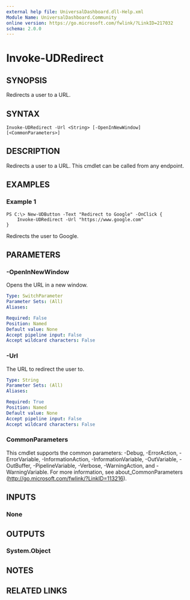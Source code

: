 ```yaml
---
external help file: UniversalDashboard.dll-Help.xml
Module Name: UniversalDashboard.Community
online version: https://go.microsoft.com/fwlink/?LinkID=217032
schema: 2.0.0
---
```


# Invoke-UDRedirect

## SYNOPSIS
Redirects a user to a URL. 

## SYNTAX

```
Invoke-UDRedirect -Url <String> [-OpenInNewWindow] [<CommonParameters>]
```

## DESCRIPTION
Redirects a user to a URL. This cmdlet can be called from any endpoint.

## EXAMPLES

### Example 1
```
PS C:\> New-UDButton -Text "Redirect to Google" -OnClick {
    Invoke-UDRedirect -Url "https://www.google.com"
}
```

Redirects the user to Google.

## PARAMETERS

### -OpenInNewWindow
Opens the URL in a new window. 

```yaml
Type: SwitchParameter
Parameter Sets: (All)
Aliases: 

Required: False
Position: Named
Default value: None
Accept pipeline input: False
Accept wildcard characters: False
```

### -Url
The URL to redirect the user to. 

```yaml
Type: String
Parameter Sets: (All)
Aliases: 

Required: True
Position: Named
Default value: None
Accept pipeline input: False
Accept wildcard characters: False
```

### CommonParameters
This cmdlet supports the common parameters: -Debug, -ErrorAction, -ErrorVariable, -InformationAction, -InformationVariable, -OutVariable, -OutBuffer, -PipelineVariable, -Verbose, -WarningAction, and -WarningVariable. For more information, see about_CommonParameters (http://go.microsoft.com/fwlink/?LinkID=113216).

## INPUTS

### None

## OUTPUTS

### System.Object

## NOTES

## RELATED LINKS

